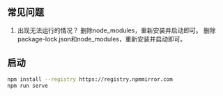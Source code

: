 ## 常见问题
1. 出现无法运行的情况？
删除node_modules，重新安装并启动即可。
删除package-lock.json和node_modules，重新安装并启动即可。

## 启动
```bash
npm install --registry https://registry.npmmirror.com
npm run serve
```
